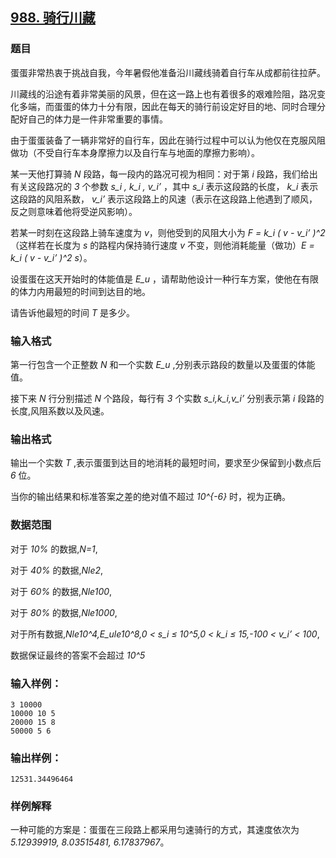 ## [988. 骑行川藏](https://www.acwing.com/problem/content/990/)

### 题目

蛋蛋非常热衷于挑战自我，今年暑假他准备沿川藏线骑着自行车从成都前往拉萨。

川藏线的沿途有着非常美丽的风景，但在这一路上也有着很多的艰难险阻，路况变化多端，而蛋蛋的体力十分有限，因此在每天的骑行前设定好目的地、同时合理分配好自己的体力是一件非常重要的事情。

由于蛋蛋装备了一辆非常好的自行车，因此在骑行过程中可以认为他仅在克服风阻做功（不受自行车本身摩擦力以及自行车与地面的摩擦力影响）。

某一天他打算骑 *N* 段路，每一段内的路况可视为相同：对于第 *i* 段路，我们给出有关这段路况的 *3* 个参数 *s_i , k_i , v_i’* ，其中 *s_i* 表示这段路的长度， *k_i* 表示这段路的风阻系数， *v_i’* 表示这段路上的风速（表示在这段路上他遇到了顺风，反之则意味着他将受逆风影响）。

若某一时刻在这段路上骑车速度为 *v*，则他受到的风阻大小为 *F = k_i ( v - v_i’ )^2*（这样若在长度为 *s* 的路程内保持骑行速度 *v* 不变，则他消耗能量（做功）*E = k_i ( v - v_i’ )^2 s*）。

设蛋蛋在这天开始时的体能值是 *E_u* ，请帮助他设计一种行车方案，使他在有限的体力内用最短的时间到达目的地。

请告诉他最短的时间 *T* 是多少。

### 输入格式

第一行包含一个正整数 *N* 和一个实数 *E_u* ,分别表示路段的数量以及蛋蛋的体能值。

接下来 *N* 行分别描述 *N* 个路段，每行有 *3* 个实数 *s_i,k_i,v_i’* 分别表示第 *i* 段路的长度,风阻系数以及风速。

### 输出格式

输出一个实数 *T* ,表示蛋蛋到达目的地消耗的最短时间，要求至少保留到小数点后 *6* 位。

当你的输出结果和标准答案之差的绝对值不超过 *10^{-6}* 时，视为正确。

### 数据范围

对于 *10%* 的数据,*N=1*,

对于 *40%* 的数据,*Nle2*,

对于 *60%* 的数据,*Nle100*,

对于 *80%* 的数据,*Nle1000*,

对于所有数据,*Nle10^4,E_ule10^8,0 < s_i ≤ 10^5,0 < k_i ≤ 15,-100 < v_i’ < 100*,

数据保证最终的答案不会超过 *10^5*

### 输入样例：

```
3 10000
10000 10 5
20000 15 8
50000 5 6
```

### 输出样例：

```
12531.34496464
```

### 样例解释

一种可能的方案是：蛋蛋在三段路上都采用匀速骑行的方式，其速度依次为 *5.12939919, 8.03515481, 6.17837967*。
